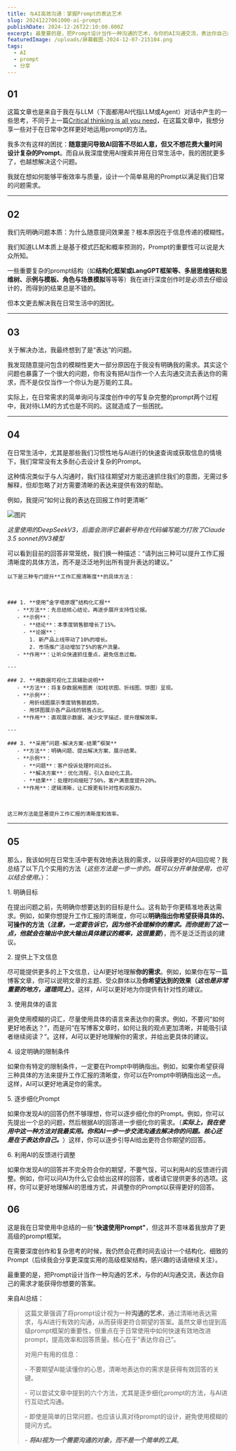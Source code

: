 ```yaml
---
title: 与AI高效沟通：掌握Prompt的表达艺术
slug: 20241227061000-ai-prompt
publishDate: 2024-12-26T22:10:00.000Z
excerpt: 最重要的是，把Prompt设计当作一种沟通的艺术，与你的AI沟通交流，表达你自己的需求才能获得你想要的答案。
featuredImage: /uploads/屏幕截图-2024-12-07-215104.png
tags:
  - AI
  - prompt
  - 分享
---
```

## 01

这篇文章也是来自于我在与LLM（下面都用AI代指LLM或Agent）对话中产生的一些思考，不同于上一篇[Critical thinking is all you need](/posts/20241226051800-aigc-critical-thinking-is-all-you-need)，在这篇文章中，我想分享一些对于在日常中怎样更好地运用prompt的方法。

我多次有这样的困扰：**随意提问导致AI回答不尽如人意，但又不想花费大量时间设计复杂的Prompt**。而自从我深度使用AI搜索并用在日常生活中，我的困扰更多了，也越想解决这个问题。

我就在想如何能够平衡效率与质量，设计一个简单易用的Prompt以满足我们日常的问题需求。

- - -

## 02

我们先明确问题本质：为什么随意提问效果差？根本原因在于信息传递的模糊性。

我们知道LLM本质上是基于模式匹配和概率预测的，Prompt的重要性可以说是大众所知。

一些重要复杂的prompt结构（如**结构化框架或LangGPT框架等、多层思维链和思维树、示例与模板、角色与场景模拟**等等等）我在进行深度创作时是必须去仔细设计的，而得到的结果总是不错的。

但本文更去解决我在日常生活中的困扰。

- - -

## 03

关于解决办法，我最终想到了是“表达”的问题。

我发现随意提问包含的模糊性更大一部分原因在于我没有明确我的需求。其实这个问题也暴露了一个很大的问题，你有没有把AI当作一个人去沟通交流去表达你的需求，而不是仅仅当作一个你认为是万能的工具。

实际上，在日常需求的简单询问与深度创作中的写复杂完整的prompt两个过程中，我对待LLM的方式也是不同的。这就造成了一些困扰。

- - -

## 04

在日常生活中，尤其是那些我们习惯性地与AI进行的快速查询或获取信息的情境下，我们常常没有太多耐心去设计复杂的Prompt。

这种情况类似于与人沟通时，我们往往期望对方能迅速抓住我们的意图，无需过多解释，但却忽略了对方需要清晰的表达来提供有效的帮助。

例如，我提问“如何让我的表达在回报工作时更清晰”

![图片](/uploads/屏幕截图-2025-04-25-102039.png)

*这里使用的DeepSeekV3，后面会测评它最新号称在代码编写能力打败了Claude 3.5 sonnet的V3模型*

可以看到目前的回答非常笼统，我们换一种描述：“请列出三种可以提升工作汇报清晰度的具体方法，而不是泛泛地列出所有提升表达的建议。”

```
以下是三种专门提升**工作汇报清晰度**的具体方法：



### 1. **使用“金字塔原理”结构化汇报**
   - **方法**：先总结核心结论，再逐步展开支持性论据。
   - **示例**：
     - **结论**：本季度销售额增长了15%。
     - **论据**：
       1. 新产品上线带动了10%的增长。
       2. 市场推广活动增加了5%的客户流量。
   - **作用**：让听众快速抓住重点，避免信息过载。

---

### 2. **用数据可视化工具辅助说明**
   - **方法**：将复杂数据用图表（如柱状图、折线图、饼图）呈现。
   - **示例**：
     - 用折线图展示季度销售额趋势。
     - 用饼图展示各产品线的销售占比。
   - **作用**：直观展示数据，减少文字描述，提升理解效率。

---

### 3. **采用“问题-解决方案-结果”框架**
   - **方法**：明确问题、提出解决方案、展示结果。
   - **示例**：
     - **问题**：客户投诉处理时间过长。
     - **解决方案**：优化流程，引入自动化工具。
     - **结果**：处理时间缩短了50%，客户满意度提升20%。
   - **作用**：逻辑清晰，让汇报更有针对性和说服力。



这三种方法能显著提升工作汇报的清晰度和效率。
```

- - -

## 05

那么，我该如何在日常生活中更有效地表达我的需求，以获得更好的AI回应呢？我总结了以下几个实用的方法（*这些方法是一步一步的。既可以分开单独使用，也可以结合使用。*）：

1. 明确目标

在提出问题之前，先明确你想要达到的目标是什么。这有助于你更精准地表达需求。例如，如果你想提升工作汇报的清晰度，你可以**明确指出你希望获得具体的、可操作的方法（*注意，一定要告诉它，因为他不会理解你的需求。而你提到了这一点，他就会在输出中放大输出具体建议的概率，这很重要*）**，而不是泛泛而谈的建议。

2. 提供上下文信息

尽可能提供更多的上下文信息，让AI更好地理解**你的需求**。例如，如果你在写一篇博客文章，你可以说明文章的主题、受众群体以及**你希望达到的效果（*这也是非常重要的地方，道理同上*）**。这样，AI可以更好地为你提供有针对性的建议。

3. 使用具体的语言

避免使用模糊的词汇，尽量使用具体的语言来表达你的需求。例如，不要问“如何更好地表达？”，而是问“在写博客文章时，如何让我的观点更加清晰，并能吸引读者继续阅读？”。这样，AI可以更好地理解你的需求，并给出更具体的建议。

4. 设定明确的限制条件

如果你有特定的限制条件，一定要在Prompt中明确指出。例如，如果你希望获得三种具体的方法来提升工作汇报的清晰度，你可以在Prompt中明确指出这一点。这样，AI可以更好地满足你的需求。

5. 逐步细化Prompt

如果你发现AI的回答仍然不够理想，你可以逐步细化你的Prompt。例如，你可以先提出一个总的问题，然后根据AI的回答进一步细化你的需求。（***实际上，我在使用中这一种方法对我最实用。你和AI一步一步交流沟通去解决你的问题。核心还是在于表达你自己。***）这样，你可以逐步引导AI给出更符合你期望的回答。

6. 利用AI的反馈进行调整

如果你发现AI的回答并不完全符合你的期望，不要气馁，可以利用AI的反馈进行调整。例如，你可以问AI为什么它会给出这样的回答，或者请它提供更多的选项。这样，你可以更好地理解AI的思维方式，并调整你的Prompt以获得更好的回答。

## 06

这是我在日常使用中总结的一些"**快速使用Prompt"**，但这并不意味着我放弃了更高级的prompt框架。

在需要深度创作和复杂思考的时候，我仍然会花费时间去设计一个结构化、细致的Prompt（后续我会分享更深度实用的高级框架结构，感兴趣的话请继续关注）。

最重要的是，把Prompt设计当作一种沟通的艺术，与你的AI沟通交流，表达你自己的需求才能获得你想要的答案。

来自AI总结：

> 这篇文章强调了将prompt设计视为一种**沟通的艺术**，通过清晰地表达需求，与AI进行有效的沟通，从而获得更符合期望的答案。虽然文章也提到高级prompt框架的重要性，但重点在于日常使用中如何快速有效地改进prompt，提高效率和回答质量。核心在于“表达你自己”。 
>
> 对用户有用的信息： 
>
> \- 不要期望AI能读懂你的心思，清晰地表达你的需求是获得有效回答的关键。
>
> \- 可以尝试文章中提到的六个方法，尤其是逐步细化prompt的方法，与AI进行互动式沟通。 
>
> \- 即使是简单的日常问题，也应该认真对待prompt的设计，避免使用模糊的提问方式。
>
> \- ***将AI视为一个需要沟通的对象，而不是一个简单的工具***。
